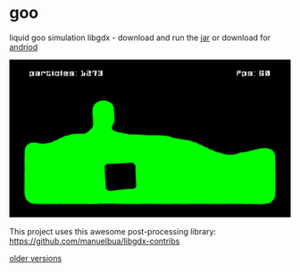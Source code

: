 # goo
liquid goo simulation libgdx - download and run the [jar](https://github.com/rks1337/goo/blob/master/goo.jar) or download for [andriod]()

![Alt text](https://github.com/rks1337/goo/blob/master/old%20versions/goo_screen_4.png "ლ(◕ω◕ლ)")

This project uses this awesome post-processing library: https://github.com/manuelbua/libgdx-contribs

[older versions](https://github.com/rks1337/goo/tree/master/old%20versions)
